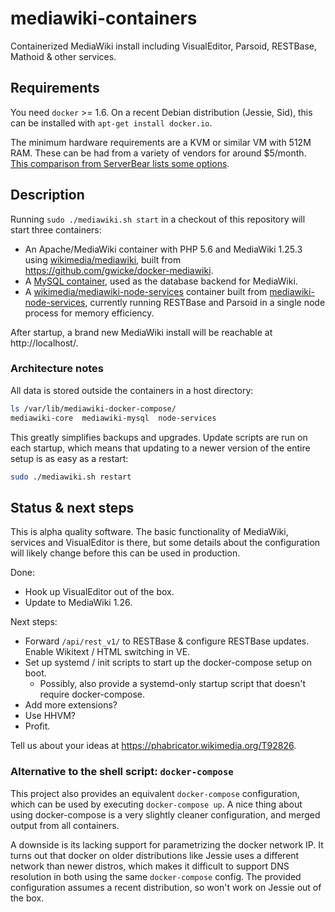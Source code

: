# mediawiki-containers

Containerized MediaWiki install including VisualEditor, Parsoid, RESTBase,
Mathoid & other services.

## Requirements 

You need `docker` >= 1.6. On a recent Debian distribution (Jessie, Sid), this
can be installed with `apt-get install docker.io`.

The minimum hardware requirements are a KVM or similar VM with 512M RAM. These
can be had from a variety of vendors for around $5/month. [This
comparison from ServerBear lists some
options](http://serverbear.com/compare?Sort=BearScore&Order=desc&Server+Type=VPS&Monthly+Cost=-&HDD=-&RAM=500000000-&BearScore=-&Virtualization=KVM).

## Description

Running `sudo ./mediawiki.sh start` in a checkout of this repository will
start three containers:

- An Apache/MediaWiki container with PHP 5.6 and MediaWiki 1.25.3
    using [wikimedia/mediawiki](https://hub.docker.com/r/wikimedia/mediawiki/),
    built from https://github.com/gwicke/docker-mediawiki.
- A [MySQL container](https://hub.docker.com/_/mysql/), used as the database
    backend for MediaWiki.
- A
    [wikimedia/mediawiki-node-services](https://hub.docker.com/r/wikimedia/mediawiki-node-services/)
    container built from
    [mediawiki-node-services](https://github.com/gwicke/mediawiki-node-services),
    currently running RESTBase and Parsoid in a single node process for memory
    efficiency.

After startup, a brand new MediaWiki install will be reachable at
http://localhost/.

### Architecture notes

All data is stored outside the containers in a host directory:

```bash
ls /var/lib/mediawiki-docker-compose/
mediawiki-core  mediawiki-mysql  node-services
```

This greatly simplifies backups and upgrades. Update scripts are run on each
startup, which means that updating to a newer version of the entire setup is as
easy as a restart:

```bash
sudo ./mediawiki.sh restart
```

## Status & next steps

This is alpha quality software. The basic functionality of MediaWiki, services
and VisualEditor is there, but some details about the configuration will
likely change before this can be used in production.

Done:

- Hook up VisualEditor out of the box.
- Update to MediaWiki 1.26.


Next steps:

- Forward `/api/rest_v1/` to RESTBase & configure RESTBase updates. Enable
    Wikitext / HTML switching in VE.
- Set up systemd / init scripts to start up the docker-compose setup on boot.
  - Possibly, also provide a systemd-only startup script that doesn't require docker-compose.
- Add more extensions?
- Use HHVM?
- Profit.

Tell us about your ideas at https://phabricator.wikimedia.org/T92826. 

### Alternative to the shell script: `docker-compose`

This project also provides an equivalent `docker-compose` configuration, which
can be used by executing `docker-compose up`. A nice thing about using
docker-compose is a very slightly cleaner configuration, and merged output from
all containers. 

A downside is its lacking support for parametrizing the docker network IP. It
turns out that docker on older distributions like Jessie uses a different
network than newer distros, which makes it difficult to support DNS resolution
in both using the same `docker-compose` config. The provided configuration
assumes a recent distribution, so won't work on Jessie out of the box.
